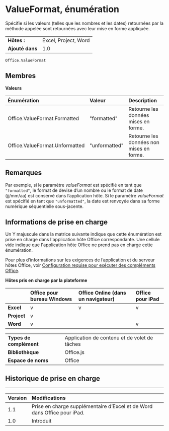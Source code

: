 
# <a name="valueformat-enumeration"></a>ValueFormat, énumération
Spécifie si les valeurs (telles que les nombres et les dates) retournées par la méthode appelée sont retournées avec leur mise en forme appliquée.

|||
|:-----|:-----|
|**Hôtes :**|Excel, Project, Word|
|**Ajouté dans**|1.0|

```
Office.ValueFormat
```


## <a name="members"></a>Membres


**Valeurs**


|**Énumération**|**Valeur**|**Description**|
|:-----|:-----|:-----|
|Office.ValueFormat.Formatted|"formatted"|Retourne les données mises en forme.|
|Office.ValueFormat.Unformatted|"unformatted"|Retourne les données non mises en forme.|

## <a name="remarks"></a>Remarques

Par exemple, si le paramètre _valueFormat_ est spécifié en tant que `"formatted"`, le format de devise d’un nombre ou le format de date (jj/mm/aa) est conservé dans l’application hôte. Si le paramètre _valueFormat_ est spécifié en tant que `"unformatted"`, la date est renvoyée dans sa forme numérique séquentielle sous-jacente.


## <a name="support-details"></a>Informations de prise en charge


Un Y majuscule dans la matrice suivante indique que cette énumération est prise en charge dans l'application hôte Office correspondante. Une cellule vide indique que l'application hôte Office ne prend pas en charge cette énumération.

Pour plus d’informations sur les exigences de l’application et du serveur hôtes Office, voir [Configuration requise pour exécuter des compléments Office](../../docs/overview/requirements-for-running-office-add-ins.md).


**Hôtes pris en charge par la plateforme**


||**Office pour bureau Windows**|**Office Online (dans un navigateur)**|**Office pour iPad**|
|:-----|:-----|:-----|:-----|
|**Excel**|v|v|v|
|**Project**|v|||
|**Word**|v||v|

|||
|:-----|:-----|
|**Types de complément**|Application de contenu et de volet de tâches|
|**Bibliothèque**|Office.js|
|**Espace de noms**|Office|

## <a name="support-history"></a>Historique de prise en charge



****


|**Version**|**Modifications**|
|:-----|:-----|
|1.1|Prise en charge supplémentaire d’Excel et de Word dans Office pour iPad.|
|1.0|Introduit|
